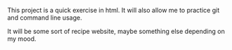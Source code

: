 This project is a quick exercise in html. It will also allow me to practice git and command line usage.

It will be some sort of recipe website, maybe something else depending on my mood.